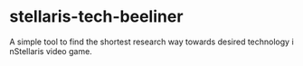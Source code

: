 # stellaris-tech-beeliner
A simple tool to find the shortest research way towards desired technology i nStellaris video game.
